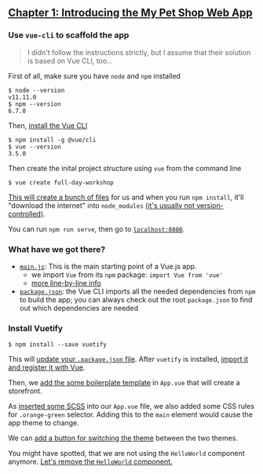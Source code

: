 ## [Chapter 1: Introducing the My Pet Shop Web App](https://vuevixens.github.io/docs/workshop/full-day/ch1.html)

###  Use `vue-cli` to scaffold the app

> I didn't follow the instructions strictly, but I assume that their solution is based on Vue CLI, too...

First of all, make sure you have `node` and `npm` installed

```
$ node --version
v11.11.0
$ npm --version
6.7.0
```

Then, [install the Vue CLI](https://cli.vuejs.org/guide/installation.html)

```
$ npm install -g @vue/cli
$ vue --version
3.5.0
```

Then create the inital project structure using `vue` from the command line

```
$ vue create full-day-workshop
```

[This will create a bunch of files](https://github.com/vargavince91/vue-vixens-full-day-workshop/commit/4a269a991dff88d9342bb6f6274cbc35e9759ecc) for us and when you run `npm install`, it'll "download the internet" into `node_modules` [(it's usually not version-controlled)](https://github.com/vargavince91/vue-vixens-full-day-workshop/blob/master/.gitignore#L36).

You can run `npm run serve`, then go to [`localhost:8080`](http://localhost:8080/).

### What have we got there?

* [`main.js`](./src/main.js): This is the main starting point of a Vue.js app.
    * we import `Vue` from its `npm` package: `import Vue from 'vue'`
    * [more line-by-line info](https://github.com/vargavince91/vue-vixens-full-day-workshop/commit/3c2df1ff8246ffe493c451a99f6fbaa19a911cbb)
* [`package.json`](./package.json): the Vue CLI imports all the needed dependencies from `npm` to build the app; you can always check out the root `package.json` to find out which dependencies are needed

### Install Vuetify

```
$ npm install --save vuetify
```

This will [update your `.package.json` file](https://github.com/vargavince91/vue-vixens-full-day-workshop/commit/9d528851bf5b19a6ebd5dc127d72bb3e9ced01cb). After `vuetify` is installed, [import it and register it with Vue](https://github.com/vargavince91/vue-vixens-full-day-workshop/commit/1f07a4148d216315c998de8dec668636e974ae1c).

Then, we [add the some boilerplate template](https://github.com/vargavince91/vue-vixens-full-day-workshop/commit/df77e505e172613941a86d431520a6df2e235a44) in `App.vue` that will create a storefront.

As [inserted some SCSS](https://github.com/vargavince91/vue-vixens-full-day-workshop/commit/1f8c7079b16584a3d24f4fdbbf54e58b12358e56) into our `App.vue` file, we also added some CSS rules for `.orange-green` selector. Adding this to the `main` element would cause the app theme to change.

We can [add a button for switching the theme](https://github.com/vargavince91/vue-vixens-full-day-workshop/commit/5e0a2c3e83f8441f447330629d80c3266a75ce73) between the two themes.

You might have spotted, that we are not using the `HelloWorld` component anymore. [Let's remove the `HelloWorld` component.](a31e1bb97728863def1361d6bbf98d025f8d4336)
